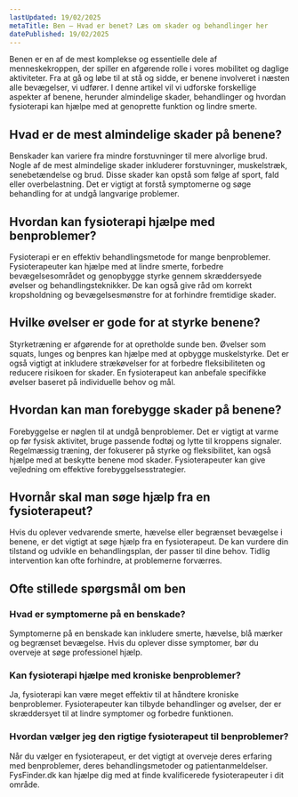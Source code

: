 ```yaml
---
lastUpdated: 19/02/2025
metaTitle: Ben – Hvad er benet? Læs om skader og behandlinger her
datePublished: 19/02/2025
---
```


Benen er en af de mest komplekse og essentielle dele af menneskekroppen, der spiller en afgørende rolle i vores mobilitet og daglige aktiviteter. Fra at gå og løbe til at stå og sidde, er benene involveret i næsten alle bevægelser, vi udfører. I denne artikel vil vi udforske forskellige aspekter af benene, herunder almindelige skader, behandlinger og hvordan fysioterapi kan hjælpe med at genoprette funktion og lindre smerte.

## Hvad er de mest almindelige skader på benene?

Benskader kan variere fra mindre forstuvninger til mere alvorlige brud. Nogle af de mest almindelige skader inkluderer forstuvninger, muskelstræk, senebetændelse og brud. Disse skader kan opstå som følge af sport, fald eller overbelastning. Det er vigtigt at forstå symptomerne og søge behandling for at undgå langvarige problemer.

## Hvordan kan fysioterapi hjælpe med benproblemer?

Fysioterapi er en effektiv behandlingsmetode for mange benproblemer. Fysioterapeuter kan hjælpe med at lindre smerte, forbedre bevægelsesområdet og genopbygge styrke gennem skræddersyede øvelser og behandlingsteknikker. De kan også give råd om korrekt kropsholdning og bevægelsesmønstre for at forhindre fremtidige skader.

## Hvilke øvelser er gode for at styrke benene?

Styrketræning er afgørende for at opretholde sunde ben. Øvelser som squats, lunges og benpres kan hjælpe med at opbygge muskelstyrke. Det er også vigtigt at inkludere strækøvelser for at forbedre fleksibiliteten og reducere risikoen for skader. En fysioterapeut kan anbefale specifikke øvelser baseret på individuelle behov og mål.

## Hvordan kan man forebygge skader på benene?

Forebyggelse er nøglen til at undgå benproblemer. Det er vigtigt at varme op før fysisk aktivitet, bruge passende fodtøj og lytte til kroppens signaler. Regelmæssig træning, der fokuserer på styrke og fleksibilitet, kan også hjælpe med at beskytte benene mod skader. Fysioterapeuter kan give vejledning om effektive forebyggelsesstrategier.

## Hvornår skal man søge hjælp fra en fysioterapeut?

Hvis du oplever vedvarende smerte, hævelse eller begrænset bevægelse i benene, er det vigtigt at søge hjælp fra en fysioterapeut. De kan vurdere din tilstand og udvikle en behandlingsplan, der passer til dine behov. Tidlig intervention kan ofte forhindre, at problemerne forværres.

## Ofte stillede spørgsmål om ben

### Hvad er symptomerne på en benskade?

Symptomerne på en benskade kan inkludere smerte, hævelse, blå mærker og begrænset bevægelse. Hvis du oplever disse symptomer, bør du overveje at søge professionel hjælp.

### Kan fysioterapi hjælpe med kroniske benproblemer?

Ja, fysioterapi kan være meget effektiv til at håndtere kroniske benproblemer. Fysioterapeuter kan tilbyde behandlinger og øvelser, der er skræddersyet til at lindre symptomer og forbedre funktionen.

### Hvordan vælger jeg den rigtige fysioterapeut til benproblemer?

Når du vælger en fysioterapeut, er det vigtigt at overveje deres erfaring med benproblemer, deres behandlingsmetoder og patientanmeldelser. FysFinder.dk kan hjælpe dig med at finde kvalificerede fysioterapeuter i dit område.
